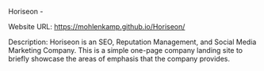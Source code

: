 Horiseon -
<!-- Code refactored by John Mohlenkamp  April 2021    -->
<!-- Version 1.1                                       -->
<!-- Changes: Updated titles, added accessibility      -->
<!--          standardization, refactored style.css    -->
<!--           created verified Google sitemap         -->
<!--                                                   -->
<!-- Future TBD: Footer visibility, contrast ratio     -->
<!--             Artice/Main alignment, font thickness -->

Website URL: https://mohlenkamp.github.io/Horiseon/

Description: Horiseon is an SEO, Reputation Management, and Social Media Marketing Company.
This is a simple one-page company landing site to briefly showcase the areas of emphasis
that the company provides. 

